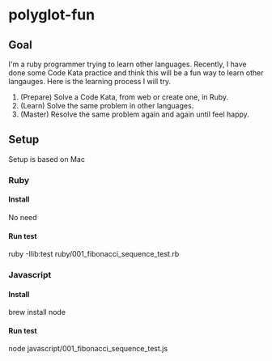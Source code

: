 # polyglot-fun
## Goal
I'm a ruby programmer trying to learn other languages. Recently, I have done some Code Kata
practice and think this will be a fun way to learn other langauges.
Here is the learning process I will try.

1. (Prepare) Solve a Code Kata, from web or create one, in Ruby.
2. (Learn) Solve the same problem in other languages.
3. (Master) Resolve the same problem again and again until feel happy.

## Setup
Setup is based on Mac
### Ruby
#### Install
No need
#### Run test
  ruby -Ilib:test ruby/001_fibonacci_sequence_test.rb

### Javascript
#### Install
brew install node
#### Run test
  node javascript/001_fibonacci_sequence_test.js
